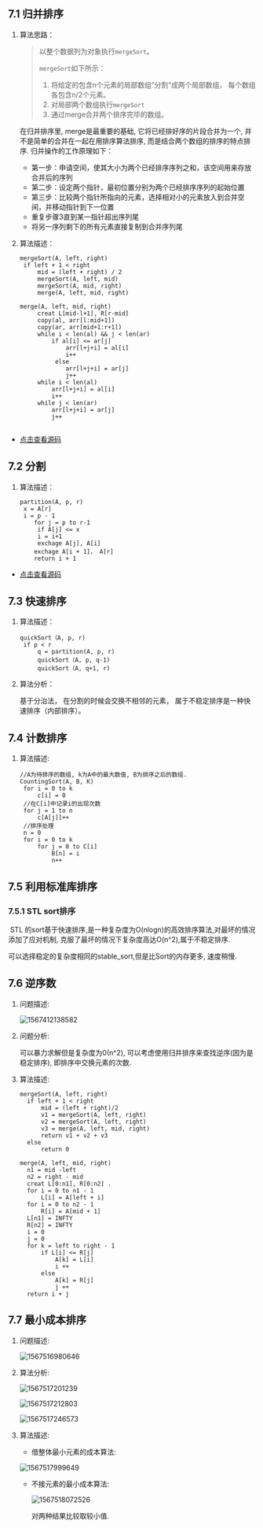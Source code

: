 

##  7.1 归并排序

1. 算法思路：

   > 以整个数据列为对象执行`mergeSort`。
   >
   > `mergeSort`如下所示：
   >
   > 1. 将给定的包含n个元素的局部数组”分割“成两个局部数组， 每个数组各包含n/2个元素。
   > 2.  对局部两个数组执行`mergeSort`
   > 3. 通过merge合并两个排序完毕的数组。
   
   在归并排序里, merge是最重要的基础, 它将已经排好序的片段合并为一个, 并不是简单的合并在一起在用排序算法排序, 而是结合两个数组的排序的特点排序.
   归并操作的工作原理如下：  
	- 第一步：申请空间，使其大小为两个已经排序序列之和，该空间用来存放合并后的序列  
	- 第二步：设定两个指针，最初位置分别为两个已经排序序列的起始位置  
	- 第三步：比较两个指针所指向的元素，选择相对小的元素放入到合并空间，并移动指针到下一位置  
	- 重复步骤3直到某一指针超出序列尾  
	- 将另一序列剩下的所有元素直接复制到合并序列尾  


2. 算法描述：

   ```
   mergeSort(A, left, right)
   	if left + 1 < right
   		mid = (left + right) / 2
   		mergeSort(A, left, mid)
   		mergeSort(A, mid, right)
   		merge(A, left, mid, right)
   		
   merge(A, left, mid, right)
		creat L[mid-l+1], R[r-mid]
		copy(al, arr[l:mid+1])
		copy(ar, arr[mid+1:r+1])
		while i < len(al) && j < len(ar) 
			if al[i] <= ar[j] 
				arr[l+j+i] = al[i]
				i++
			 else 
				arr[l+j+i] = ar[j]
				j++
		while i < len(al)
			arr[l+j+i] = al[i]
			i++
		while j < len(ar) 
			arr[l+j+i] = ar[j]
			j++
		
   ```

- [点击查看源码](/ch7高级排序/merge/main.go)

   

## 7.2 分割

1. 算法描述：

   ```
   partition(A, p, r)
   	x = A[r]
   	i = p - 1
       for j = p to r-1
       	if A[j] <= x
       	i = i+1
       	exchage A[j], A[i]
       exchage A[i + 1]， A[r]
       return i + 1
   ```

- [点击查看源码](/ch7高级排序/partition/main.go)

##  7.3 快速排序

1. 算法描述：

   ```
   quickSort（A, p, r)
   	if p < r
   		q = partition(A, p, r)
   		quickSort（A, p, q-1)
   		quickSort（A, q+1, r)
   ```

2. 算法分析：

   基于分治法， 在分割的时候会交换不相邻的元素， 属于不稳定排序是一种快速排序（内部排序）。



##  7.4  计数排序

1. 算法描述:

   ```
   //A为待排序的数组, k为A中的最大数值, B为排序之后的数组.
   CountingSort(A, B, K)
   	for i = 0 to k 
   		c[i] = 0
   	//在C[i]中记录i的出现次数
   	for j = 1 to n
   		c[A[j]]++
   	//排序处理
	n = 0
   	for i = 0 to k
   		for j = 0 to C[i]
   			B[n] = i
   			n++
   ```
   
   



## 7.5 利用标准库排序

### 7.5.1 STL sort排序

​	STL 的sort基于快速排序,是一种复杂度为O(nlogn)的高效排序算法,对最坏的情况添加了应对机制, 克服了最坏的情况下复杂度高达O(n^2),属于不稳定排序.

可以选择稳定的复杂度相同的stable_sort,但是比Sort的内存更多, 速度稍慢.



## 7.6 逆序数

1. 问题描述:

   ![1567412138582](/ch7高级排序/README.assets/1567412138582.png)

2. 问题分析:

      可以暴力求解但是复杂度为0(n^2), 可以考虑使用归并排序来查找逆序(因为是稳定排序), 即排序中交换元素的次数.

3. 算法描述:

      ```
      mergeSort(A, left, right)
      	if left + 1 < right
      		mid = (left + right)/2
      		v1 = mergeSort(A, left, right)
      		v2 = mergeSort(A, left, right)
      		v3 = merge(A, left, mid, right)
      		return v1 + v2 + v3
      	else
      		return 0
      		
      merge(A, left, mid, right)
      	n1 = mid -left 
      	n2 = right - mid
      	creat L[0:n1], R[0:n2] .
      	for i = 0 to n1 - 1
      		L[i] = A[left + i]
      	for i = 0 to n2 - 1
      		R[i] = A[mid + 1]
      	L[n1] = INFTY
      	R[n2] = INFTY
      	i = 0
      	j = 0
      	for k = left to right - 1
      		if L[i] <= R[j]
      			A[k] = L[i]
      			i ++
      		else
      			A[k] = R[j]
      			j ++
      	return i + j
      ```

      

##  7.7   最小成本排序

1. 问题描述:

   ![1567516980646](/ch7高级排序/README.assets/1567516980646.png)

2. 算法分析:

   ![1567517201239](/ch7高级排序/README.assets/1567517201239.png)

   ![1567517212803](/ch7高级排序/README.assets/1567517212803.png)

   ![1567517246573](/ch7高级排序/README.assets/1567517246573.png)

3. 算法描述:

   * 借整体最小元素的成本算法:

   ![1567517999649](/ch7高级排序/README.assets/1567517999649.png)

   * 不接元素的最小成本算法:

     ![1567518072526](/ch7高级排序/README.assets/1567518072526.png)

     对两种结果比较取较小值.